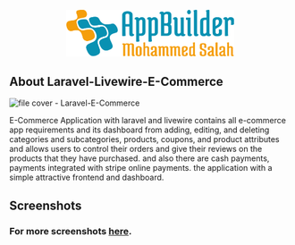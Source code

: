 <p align="center"><img src="logo.svg" width="300" alt="logo"></p>

## About Laravel-Livewire-E-Commerce

![file cover - Laravel-E-Commerce](https://user-images.githubusercontent.com/109177230/202863679-9459a40e-0592-4f0c-a0ad-40558f209871.png)

E-Commerce Application with laravel and livewire contains all e-commerce app requirements and its dashboard from adding, editing, and deleting categories and subcategories, products, coupons, and product attributes and allows users to control their orders and give their reviews on the products that they have purchased. and also there are cash payments, payments integrated with stripe online payments. the application with a simple attractive frontend and dashboard.

## Screenshots
### For more screenshots [here](screenshots/SCREENSHOTS.md).
